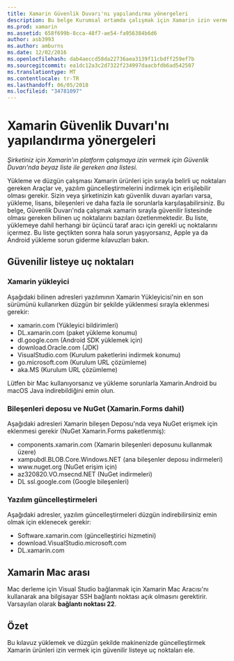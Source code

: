```yaml
---
title: Xamarin Güvenlik Duvarı'nı yapılandırma yönergeleri
description: Bu belge Kurumsal ortamda çalışmak için Xamarin izin vermek için Güvenlik Duvarı'nda güvenilir listesinde olması gereken ana bilgisayarların listesini sağlar.
ms.prod: xamarin
ms.assetid: 658f699b-8cca-48f7-ae54-fa956384b6d6
author: asb3993
ms.author: amburns
ms.date: 12/02/2016
ms.openlocfilehash: dab4aeccd58da22736aea3139f11cbdff259ef7b
ms.sourcegitcommit: ea1dc12a3c2d7322f234997daacbfdb6ad542507
ms.translationtype: MT
ms.contentlocale: tr-TR
ms.lasthandoff: 06/05/2018
ms.locfileid: "34781097"
---
```

# <a name="xamarin-firewall-configuration-instructions"></a>Xamarin Güvenlik Duvarı'nı yapılandırma yönergeleri

_Şirketiniz için Xamarin'ın platform çalışmaya izin vermek için Güvenlik Duvarı'nda beyaz liste ile gereken ana listesi._

Yükleme ve düzgün çalışması Xamarin ürünleri için sırayla belirli uç noktaları gereken Araçlar ve, yazılım güncelleştirmelerini indirmek için erişilebilir olması gerekir. Sizin veya şirketinizin katı güvenlik duvarı ayarları varsa, yükleme, lisans, bileşenleri ve daha fazla ile sorunlarla karşılaşabilirsiniz. Bu belge, Güvenlik Duvarı'nda çalışmak xamarin sırayla güvenilir listesinde olması gereken bilinen uç noktalarını bazıları özetlenmektedir. Bu liste, yüklemeye dahil herhangi bir üçüncü taraf aracı için gerekli uç noktalarını içermez. Bu liste geçtikten sonra hala sorun yaşıyorsanız, Apple ya da Android yükleme sorun giderme kılavuzları bakın.

## <a name="endpoints-to-whitelist"></a>Güvenilir listeye uç noktaları

### <a name="xamarin-installer"></a>Xamarin yükleyici

Aşağıdaki bilinen adresleri yazılımının Xamarin Yükleyicisi'nin en son sürümünü kullanırken düzgün bir şekilde yüklenmesi sırayla eklenmesi gerekir:

-  xamarin.com (Yükleyici bildirimleri)
-  DL.xamarin.com (paket yükleme konumu)
-  dl.google.com (Android SDK yüklemek için)
-  download.Oracle.com (JDK)
-  VisualStudio.com (Kurulum paketlerini indirmek konumu)
-  go.microsoft.com (Kurulum URL çözümleme)
-  aka.MS (Kurulum URL çözümleme)

Lütfen bir Mac kullanıyorsanız ve yükleme sorunlarla Xamarin.Android bu macOS Java indirebildiğini emin olun.


### <a name="components-store-and-nuget-including-xamarinforms"></a>Bileşenleri deposu ve NuGet (Xamarin.Forms dahil)

Aşağıdaki adresleri Xamarin bileşen Deposu'nda veya NuGet erişmek için eklenmesi gerekir (NuGet Xamarin.Forms paketlenmiş):

-  components.xamarin.com (Xamarin bileşenleri deposunu kullanmak üzere)
-  xampubdl.BLOB.Core.Windows.NET (ana bileşenler deposu indirmeleri)
-  www\.nuget.org (NuGet erişim için)
-  az320820.VO.msecnd.NET (NuGet indirmeleri)
-  DL ssl.google.com (Google bileşenleri)


### <a name="software-updates"></a>Yazılım güncelleştirmeleri

Aşağıdaki adresler, yazılım güncelleştirmeleri düzgün indirebilirsiniz emin olmak için eklenecek gerekir:

-  Software.xamarin.com (güncelleştirici hizmetini)
-  download.VisualStudio.microsoft.com
-  DL.xamarin.com

## <a name="xamarin-mac-agent"></a>Xamarin Mac arası

Mac derleme için Visual Studio bağlanmak için Xamarin Mac Aracısı'nı kullanarak ana bilgisayar SSH bağlantı noktası açık olmasını gerektirir. Varsayılan olarak **bağlantı noktası 22**.

## <a name="summary"></a>Özet

Bu kılavuz yüklemek ve düzgün şekilde makinenizde güncelleştirmek Xamarin ürünleri izin vermek için güvenilir listeye uç noktaları ele.
